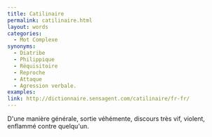 ```yaml
---
title: Catilinaire
permalink: catilinaire.html
layout: words
categories:
  - Mot Complexe
synonyms:
  - Diatribe
  - Philippique
  - Réquisitoire
  - Reproche
  - Attaque
  - Agression verbale.
examples:
link: http://dictionnaire.sensagent.com/catilinaire/fr-fr/
---
```


D'une manière générale, sortie véhémente, discours très vif, violent, enflammé contre quelqu'un.
